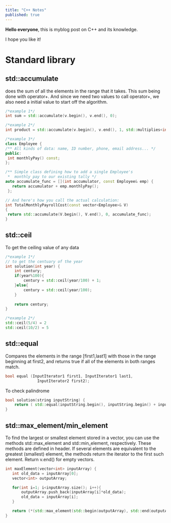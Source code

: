 ```yaml
---
title: "C++ Notes"
published: true
---
```


**Hello everyone**, this is myblog post on C++ and its knowledge.

I hope you like it!

# Standard library
## std::accumulate

does the sum of all the elements in the range that it takes. This sum being done with operator+. And since we need two values to call operator+, we also need a initial value to start off the algorithm.
```c++
/*example 1*/
int sum = std::accumulate(v.begin(), v.end(), 0);
```
```c++
/*example 2*/
int product = std::accumulate(v.begin(), v.end(), 1, std::multiplies<int>());
```
```c++
/*example 3*/
class Employee {
/** All kinds of data: name, ID number, phone, email address... */
public:
 int monthlyPay() const;
};

/** Simple class defining how to add a single Employee's
 *  monthly pay to our existing tally */
auto accumulate_func = [](int accumulator, const Employee& emp) {
   return accumulator + emp.monthlyPay();
 };

// And here's how you call the actual calculation:
int TotalMonthlyPayrollCost(const vector<Employee>& V)
{
 return std::accumulate(V.begin(), V.end(), 0, accumulate_func);
}
```

## std::ceil
To get the ceiling value of any data
```c++
/*example 1*/
// to get the centuary of the year
int solution(int year) {
    int century;
    if(year%100){
        century = std::ceil(year/100) + 1; 
    }else{
        century = std::ceil(year/100); 
    }
    
    return century;
}
```
```c++
/*example 2*/
std::ceil(5/4) = 2 
std::ceil(10/2) = 5 
```
## std::equal
Compares the elements in the range [first1,last1] with those in the range beginning at first2, and returns true if all of the elements in both ranges match.
```c++
bool equal (InputIterator1 first1, InputIterator1 last1,
              InputIterator2 first2);
```
To check palindrome
```c++
bool solution(string inputString) {
    return ( std::equal(inputString.begin(), inputString.begin() + inputString.size()/2, inputString.rbegin()) );
}
```
## std::max_element/min_element
To find the largest or smallest element stored in a vector, you can use the methods std::max_element and std::min_element, respectively. These methods are defined in <algorithm> header. If several elements are equivalent to the greatest (smallest) element, the methods return the iterator to the first such element. Return v.end() for empty vectors.
```c++
int maxElement(vector<int> inputArray) {
   int old_data = inputArray[0];
   vector<int> outputArray;

   for(int i=1; i<inputArray.size(); i++){
       outputArray.push_back(inputArray[i]*old_data);
       old_data = inputArray[i];
   }

   return (*(std::max_element(std::begin(outputArray), std::end(outputArray))));
}
```
